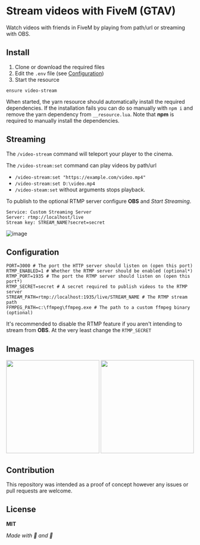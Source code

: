 # Stream videos with FiveM (GTAV)

Watch videos with friends in FiveM by playing from path/url or streaming with OBS.

## Install

1. Clone or download the required files
2. Edit the `.env` file (see [Configuration](#configuration))
3. Start the resource

```
ensure video-stream
```
When started, the yarn resource should automatically install the required dependencies. If the installation fails you can do so manually with `npm i` and remove the yarn dependency from `__resource.lua`. Note that __npm__ is required to manually install the dependencies. 


## Streaming

The `/video-stream` command will teleport your player to the cinema.

The `/video-stream:set` command can play videos by path/url
- `/video-stream:set "https://example.com/video.mp4"`
- `/video-stream:set D:\video.mp4`
- `/video-steam:set` without arguments stops playback.

To publish to the optional RTMP server configure __OBS__ and _Start Streaming_.

```
Service: Custom Streaming Server
Server: rtmp://localhost/live
Stream key: STREAM_NAME?secret=secret
```

![image](https://user-images.githubusercontent.com/15322107/120051014-450e0d00-c01f-11eb-8096-5a17716d7ede.png)


## Configuration

```
PORT=3000 # The port the HTTP server should listen on (open this port)
RTMP_ENABLED=1 # Whether the RTMP server should be enabled (optional*)
RTMP_PORT=1935 # The port the RTMP server should listen on (open this port*)
RTMP_SECRET=secret # A secret required to publish videos to the RTMP server
STREAM_PATH=rtmp://localhost:1935/live/STREAM_NAME # The RTMP stream path
FFMPEG_PATH=c:\ffmpeg\ffmpeg.exe # The path to a custom ffmpeg binary (optional)
```
It's recommended to disable the RTMP feature if you aren't intending to stream from __OBS__. At the very least change the `RTMP_SECRET`


## Images

<img src="https://user-images.githubusercontent.com/15322107/120053908-27e03b00-c02d-11eb-8697-0a4da4d86e0e.png" height="250">

<img src="https://user-images.githubusercontent.com/15322107/120053907-26af0e00-c02d-11eb-82da-52131000e3c0.png" height="250">

## Contribution
This repository was intended as a proof of concept however any issues or pull requests are welcome.


## License
__MIT__

_Made with 🍂 and 🐌_
